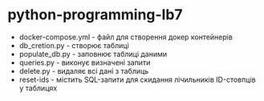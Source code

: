 # python-programming-lb7

-  docker-compose.yml - файл для створення докер контейнерів
-  db_cretion.py - створює таблиці
-  populate_db.py - заповнює таблиці даними
-  queries.py - виконує визначені запити
-  delete.py - видаляє всі дані з таблиць
-  reset-ids - містить SQL-запити для скидання лічильників ID-стовпців у таблицях
